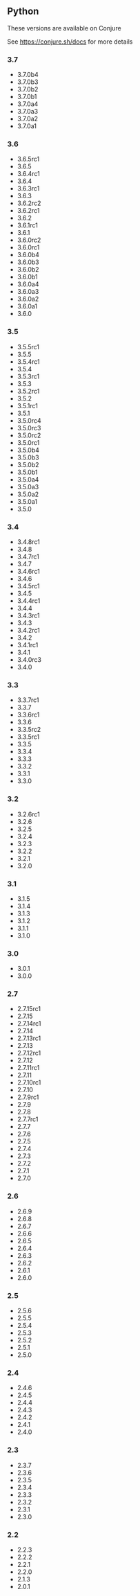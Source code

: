 ## Python

These versions are available on Conjure

See https://conjure.sh/docs for more details

### 3.7
- 3.7.0b4
- 3.7.0b3
- 3.7.0b2
- 3.7.0b1
- 3.7.0a4
- 3.7.0a3
- 3.7.0a2
- 3.7.0a1

### 3.6
- 3.6.5rc1
- 3.6.5
- 3.6.4rc1
- 3.6.4
- 3.6.3rc1
- 3.6.3
- 3.6.2rc2
- 3.6.2rc1
- 3.6.2
- 3.6.1rc1
- 3.6.1
- 3.6.0rc2
- 3.6.0rc1
- 3.6.0b4
- 3.6.0b3
- 3.6.0b2
- 3.6.0b1
- 3.6.0a4
- 3.6.0a3
- 3.6.0a2
- 3.6.0a1
- 3.6.0

### 3.5
- 3.5.5rc1
- 3.5.5
- 3.5.4rc1
- 3.5.4
- 3.5.3rc1
- 3.5.3
- 3.5.2rc1
- 3.5.2
- 3.5.1rc1
- 3.5.1
- 3.5.0rc4
- 3.5.0rc3
- 3.5.0rc2
- 3.5.0rc1
- 3.5.0b4
- 3.5.0b3
- 3.5.0b2
- 3.5.0b1
- 3.5.0a4
- 3.5.0a3
- 3.5.0a2
- 3.5.0a1
- 3.5.0

### 3.4
- 3.4.8rc1
- 3.4.8
- 3.4.7rc1
- 3.4.7
- 3.4.6rc1
- 3.4.6
- 3.4.5rc1
- 3.4.5
- 3.4.4rc1
- 3.4.4
- 3.4.3rc1
- 3.4.3
- 3.4.2rc1
- 3.4.2
- 3.4.1rc1
- 3.4.1
- 3.4.0rc3
- 3.4.0

### 3.3
- 3.3.7rc1
- 3.3.7
- 3.3.6rc1
- 3.3.6
- 3.3.5rc2
- 3.3.5rc1
- 3.3.5
- 3.3.4
- 3.3.3
- 3.3.2
- 3.3.1
- 3.3.0

### 3.2
- 3.2.6rc1
- 3.2.6
- 3.2.5
- 3.2.4
- 3.2.3
- 3.2.2
- 3.2.1
- 3.2.0

### 3.1
- 3.1.5
- 3.1.4
- 3.1.3
- 3.1.2
- 3.1.1
- 3.1.0

### 3.0
- 3.0.1
- 3.0.0

### 2.7
- 2.7.15rc1
- 2.7.15
- 2.7.14rc1
- 2.7.14
- 2.7.13rc1
- 2.7.13
- 2.7.12rc1
- 2.7.12
- 2.7.11rc1
- 2.7.11
- 2.7.10rc1
- 2.7.10
- 2.7.9rc1
- 2.7.9
- 2.7.8
- 2.7.7rc1
- 2.7.7
- 2.7.6
- 2.7.5
- 2.7.4
- 2.7.3
- 2.7.2
- 2.7.1
- 2.7.0

### 2.6
- 2.6.9
- 2.6.8
- 2.6.7
- 2.6.6
- 2.6.5
- 2.6.4
- 2.6.3
- 2.6.2
- 2.6.1
- 2.6.0

### 2.5
- 2.5.6
- 2.5.5
- 2.5.4
- 2.5.3
- 2.5.2
- 2.5.1
- 2.5.0

### 2.4
- 2.4.6
- 2.4.5
- 2.4.4
- 2.4.3
- 2.4.2
- 2.4.1
- 2.4.0

### 2.3
- 2.3.7
- 2.3.6
- 2.3.5
- 2.3.4
- 2.3.3
- 2.3.2
- 2.3.1
- 2.3.0

### 2.2
- 2.2.3
- 2.2.2
- 2.2.1
- 2.2.0
- 2.1.3
- 2.0.1
